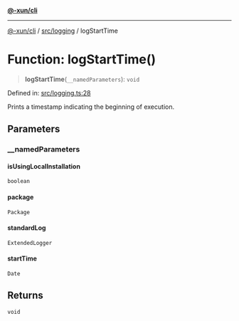[**@-xun/cli**](../../../README.md)

***

[@-xun/cli](../../../README.md) / [src/logging](../README.md) / logStartTime

# Function: logStartTime()

> **logStartTime**(`__namedParameters`): `void`

Defined in: [src/logging.ts:28](https://github.com/Xunnamius/cli-utils/blob/caf1d74e366c1a64e9bac76fadfeeb54b974c17e/src/logging.ts#L28)

Prints a timestamp indicating the beginning of execution.

## Parameters

### \_\_namedParameters

#### isUsingLocalInstallation

`boolean`

#### package

`Package`

#### standardLog

`ExtendedLogger`

#### startTime

`Date`

## Returns

`void`

